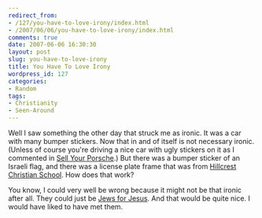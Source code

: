 ```yaml
---
redirect_from:
- /127/you-have-to-love-irony/index.html
- /2007/06/06/you-have-to-love-irony/index.html
comments: true
date: 2007-06-06 16:30:30
layout: post
slug: you-have-to-love-irony
title: You Have To Love Irony
wordpress_id: 127
categories:
- Random
tags:
- Christianity
- Seen-Around
---
```


Well I saw something the other day that struck me as ironic.  It was a car with many bumper stickers.  Now that in and of itself is not necessary ironic.  (Unless of course you're driving a nice car with ugly stickers on it as I commented in [Sell Your Porsche](http://www.goingthewongway.com/2007/01/11/sell-your-porsche/).)  But there was a bumper sticker of an Israeli flag, and there was a license plate frame that was from [Hillcrest Christian School](http://www.hillcrestcs.org/).  How does that work?  

You know, I could very well be wrong because it might not be that ironic after all.  They could just be [Jews for Jesus](http://www.jewsforjesus.org/).  And that would be quite nice.  I would have liked to have met them.
